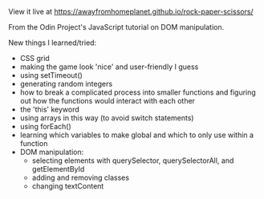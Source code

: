 View it live at https://awayfromhomeplanet.github.io/rock-paper-scissors/

From the Odin Project's JavaScript tutorial on DOM manipulation.

New things I learned/tried:
- CSS grid
- making the game look 'nice' and user-friendly I guess
- using setTimeout()
- generating random integers
- how to break a complicated process into smaller functions and figuring out how the functions would interact with each other
- the 'this' keyword
- using arrays in this way (to avoid switch statements)
- using forEach()
- learning which variables to make global and which to only use within a function
- DOM manipulation:
    - selecting elements with querySelector, querySelectorAll, and getElementById
    - adding and removing classes
    - changing textContent
